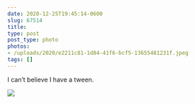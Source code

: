 ```yaml
---
date: 2020-12-25T19:45:14-0600
slug: 67514
title: 
type: post
post_type: photo
photos:
- /uploads/2020/e2211c81-1d84-41f6-bcf5-13655481231f.jpeg
tags: []
---
```

I can’t believe I have a tween.


![](/uploads/2020/e2211c81-1d84-41f6-bcf5-13655481231f.jpeg)



